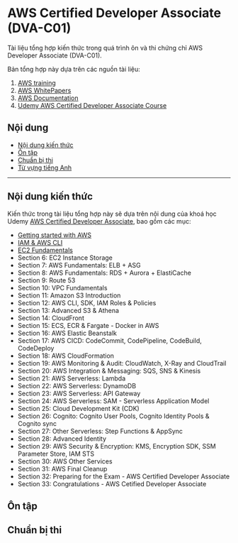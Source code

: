 # AWS Certified Developer Associate (DVA-C01)

Tài liệu tổng hợp kiến thức trong quá trình ôn và thi chứng chỉ AWS Developer Associate (DVA-C01).

Bản tổng hợp này dựa trên các nguồn tài liệu:

1. [AWS training](https://www.aws.training)
1. [AWS WhitePapers](https://aws.amazon.com/whitepapers/)
1. [AWS Documentation](https://docs.aws.amazon.com)
1. [Udemy AWS Certified Developer Associate Course](https://www.udemy.com/course/aws-certified-developer-associate-dva-c01/)

## Nội dung

* [Nội dung kiến thức](#nội-dung-kiến-thức)
* [Ôn tập](#ôn-tập)
* [Chuẩn bị thi](#chuẩn-bị-thi)
* [Từ vựng tiếng Anh](vocabulary.md)

---

## Nội dung kiến thức

Kiến thức trong tài liệu tổng hợp này sẽ dựa trên nội dung của khoá học Udemy [AWS Certified Developer Associate](https://www.udemy.com/course/aws-certified-developer-associate-dva-c01/), bao gồm các mục:

* [Getting started with AWS](noidung/getting-started-with-aws.md)
* [IAM & AWS CLI](noidung/iam-aws-cli.md)
* [EC2 Fundamentals](noidung/ec2-fundamentals.md)
* Section 6: EC2 Instance Storage
* Section 7: AWS Fundamentals: ELB + ASG
* Section 8: AWS Fundamentals: RDS + Aurora + ElastiCache
* Section 9: Route 53
* Section 10: VPC Fundamentals
* Section 11: Amazon S3 Introduction
* Section 12: AWS CLI, SDK, IAM Roles & Policies
* Section 13: Advanced S3 & Athena
* Section 14: CloudFront
* Section 15: ECS, ECR & Fargate - Docker in AWS
* Section 16: AWS Elastic Beanstalk
* Section 17: AWS CICD: CodeCommit, CodePipeline, CodeBuild, 
CodeDeploy
* Section 18: AWS CloudFormation
* Section 19: AWS Monitoring & Audit: CloudWatch, X-Ray and CloudTrail
* Section 20: AWS Integration & Messaging: SQS, SNS & Kinesis
* Section 21: AWS Serverless: Lambda
* Section 22: AWS Serverless: DynamoDB
* Section 23: AWS Serverless: API Gateway
* Section 24: AWS Serverless: SAM - Serverless Application Model
* Section 25: Cloud Development Kit (CDK)
* Section 26: Cognito: Cognito User Pools, Cognito Identity Pools & Cognito sync
* Section 27: Other Serverless: Step Functions & AppSync
* Section 28: Advanced Identity
* Section 29: AWS Security & Encryption: KMS, Encryption SDK, SSM Parameter Store, IAM STS
* Section 30: AWS Other Services
* Section 31: AWS Final Cleanup
* Section 32: Preparing for the Exam - AWS Certified Developer Associate
* Section 33: Congratulations - AWS Cetified Developer Associate

## Ôn tập

## Chuẩn bị thi